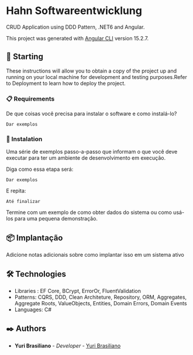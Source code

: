 # Hahn Softwareentwicklung

CRUD Application using DDD Pattern, .NET6 and Angular.

This project was generated with [Angular CLI](https://github.com/angular/angular-cli) version 15.2.7.

## 🚀 Starting

These instructions will allow you to obtain a copy of the project up and running on your local machine for development and testing purposes.Refer to Deployment to learn how to deploy the project.

### 📋 Requirements

De que coisas você precisa para instalar o software e como instalá-lo?

```
Dar exemplos
```

### 🔧 Instalation
Uma série de exemplos passo-a-passo que informam o que você deve executar para ter um ambiente de desenvolvimento em execução.

Diga como essa etapa será:

```
Dar exemplos
```

E repita:

```
Até finalizar
```

Termine com um exemplo de como obter dados do sistema ou como usá-los para uma pequena demonstração.

## 📦 Implantação

Adicione notas adicionais sobre como implantar isso em um sistema ativo

## 🛠️ Technologies

* Libraries : EF Core, BCrypt, ErrorOr, FluentValidation
* Patterns: CQRS, DDD, Clean Architeture, Repository, ORM, Aggregates, Aggregate Roots, ValueObjects, Entities, Domain Errors, Domain Events
* Languages: C#


## ✒️ Authors

* **Yuri Brasiliano** - *Developer* - [Yuri Brasiliano](https://github.com/YuriBrasiliano)
